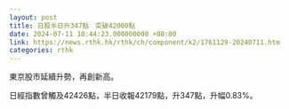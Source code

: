 ```yaml
---
layout: post
title: 日股半日升347點　突破42000點
date: 2024-07-11 10:44:23.000000000 +08:00
link: https://news.rthk.hk/rthk/ch/component/k2/1761129-20240711.htm
categories: rthk
---
```


東京股市延續升勢，再創新高。

日經指數曾觸及42426點，半日收報42179點，升347點，升幅0.83%。
